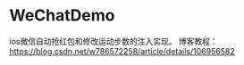 # WeChatDemo
ios微信自动抢红包和修改运动步数的注入实现。
博客教程：https://blog.csdn.net/w786572258/article/details/106956582
